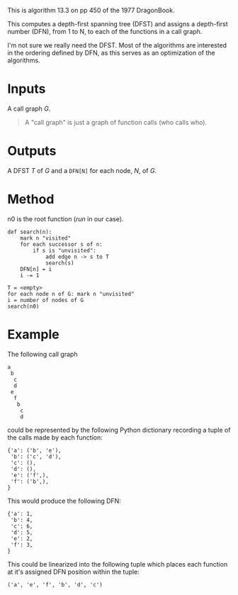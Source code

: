 This is algorithm 13.3 on pp 450 of the 1977 DragonBook.

This computes a depth-first spanning tree (DFST) and assigns a depth-first number (DFN), from 1 to N, to each of the functions in a call graph.

I'm not sure we really need the DFST.  Most of the algorithms are interested in the ordering defined by DFN, as this serves as an optimization of the algorithms.

# Inputs #

A call graph _G_.

> A "call graph" is just a graph of function calls (who calls who).

# Outputs #

A DFST _T_ of _G_ and a `DFN[N]` for each node, _N_, of _G_.

# Method #

n0 is the root function (_run_ in our case).

```
def search(n):
    mark n "visited"
    for each successor s of n:
        if s is "unvisited":
            add edge n -> s to T
            search(s)
    DFN[n] = i
    i -= 1

T = <empty>
for each node n of G: mark n "unvisited"
i = number of nodes of G
search(n0)
```

# Example #

The following call graph

```
a
 b
  c
  d
 e
  f
   b
    c
    d
```

could be represented by the following Python dictionary recording a tuple of the calls made by each function:

```
{'a': ('b', 'e'),
 'b': ('c', 'd'),
 'c': (),
 'd': (),
 'e': ('f',),
 'f': ('b',),
}
```

This would produce the following DFN:

```
{'a': 1,
 'b': 4,
 'c': 6,
 'd': 5,
 'e': 2,
 'f': 3,
}
```

This could be linearized into the following tuple which places each function at it's assigned DFN position within the tuple:

```
('a', 'e', 'f', 'b', 'd', 'c')
```